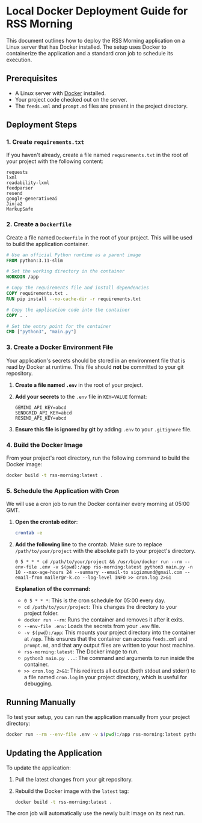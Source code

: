 # Local Docker Deployment Guide for RSS Morning

This document outlines how to deploy the RSS Morning application on a Linux server that has Docker installed. The setup uses Docker to containerize the application and a standard cron job to schedule its execution.

## Prerequisites

*   A Linux server with [Docker](https://www.docker.com/get-started) installed.
*   Your project code checked out on the server.
*   The `feeds.xml` and `prompt.md` files are present in the project directory.

## Deployment Steps

### 1. Create `requirements.txt`

If you haven't already, create a file named `requirements.txt` in the root of your project with the following content:

```
requests
lxml
readability-lxml
feedparser
resend
google-generativeai
Jinja2
MarkupSafe
```

### 2. Create a `Dockerfile`

Create a file named `Dockerfile` in the root of your project. This will be used to build the application container.

```dockerfile
# Use an official Python runtime as a parent image
FROM python:3.11-slim

# Set the working directory in the container
WORKDIR /app

# Copy the requirements file and install dependencies
COPY requirements.txt .
RUN pip install --no-cache-dir -r requirements.txt

# Copy the application code into the container
COPY . .

# Set the entry point for the container
CMD ["python3", "main.py"]
```

### 3. Create a Docker Environment File

Your application's secrets should be stored in an environment file that is read by Docker at runtime. This file should **not** be committed to your git repository.

1.  **Create a file named `.env`** in the root of your project.

2.  **Add your secrets** to the `.env` file in `KEY=VALUE` format:

    ```
    GEMINI_API_KEY=abcd
    SENDGRID_API_KEY=abcd
    RESEND_API_KEY=abcd
    ```

3.  **Ensure this file is ignored by git** by adding `.env` to your `.gitignore` file.

### 4. Build the Docker Image

From your project's root directory, run the following command to build the Docker image:

```bash
docker build -t rss-morning:latest .
```

### 5. Schedule the Application with Cron

We will use a cron job to run the Docker container every morning at 05:00 GMT.

1.  **Open the crontab editor**:

    ```bash
    crontab -e
    ```

2.  **Add the following line** to the crontab. Make sure to replace `/path/to/your/project` with the absolute path to your project's directory.

    ```cron
    0 5 * * * cd /path/to/your/project && /usr/bin/docker run --rm --env-file .env -v $(pwd):/app rss-morning:latest python3 main.py -n 10 --max-age-hours 24 --summary --email-to sigizmund@gmail.com --email-from mailer@r-k.co --log-level INFO >> cron.log 2>&1
    ```

    **Explanation of the command:**

    *   `0 5 * * *`: This is the cron schedule for 05:00 every day.
    *   `cd /path/to/your/project`: This changes the directory to your project folder.
    *   `docker run --rm`: Runs the container and removes it after it exits.
    *   `--env-file .env`: Loads the secrets from your `.env` file.
    *   `-v $(pwd):/app`: This mounts your project directory into the container at `/app`. This ensures that the container can access `feeds.xml` and `prompt.md`, and that any output files are written to your host machine.
    *   `rss-morning:latest`: The Docker image to run.
    *   `python3 main.py ...`: The command and arguments to run inside the container.
    *   `>> cron.log 2>&1`: This redirects all output (both stdout and stderr) to a file named `cron.log` in your project directory, which is useful for debugging.

## Running Manually

To test your setup, you can run the application manually from your project directory:

```bash
docker run --rm --env-file .env -v $(pwd):/app rss-morning:latest python3 main.py -n 10 --max-age-hours 24 --summary --email-to sigizmund@gmail.com --email-from mailer@r-k.co --log-level INFO
```

## Updating the Application

To update the application:

1.  Pull the latest changes from your git repository.
2.  Rebuild the Docker image with the `latest` tag:

    ```bash
    docker build -t rss-morning:latest .
    ```

The cron job will automatically use the newly built image on its next run.
